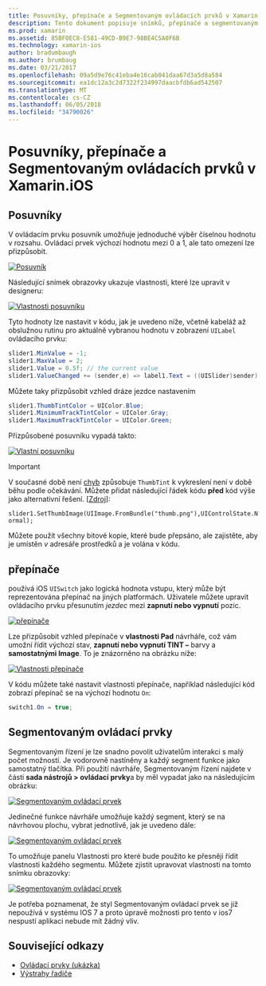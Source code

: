 ```yaml
---
title: Posuvníky, přepínače a Segmentovaným ovládacích prvků v Xamarin.iOS
description: Tento dokument popisuje snímků, přepínače a segmentovaným ovládacích prvků v Xamarin.iOS, popisující, jak pracovat s nimi prostřednictvím kódu programu i v iOS Designer.
ms.prod: xamarin
ms.assetid: 85BF0EC8-E581-49CD-B9E7-98BE4C5A0F6B
ms.technology: xamarin-ios
author: bradumbaugh
ms.author: brumbaug
ms.date: 03/21/2017
ms.openlocfilehash: 09a5d9e76c41eba4e16cab041daa67d3a5d8a584
ms.sourcegitcommit: ea1dc12a3c2d7322f234997daacbfdb6ad542507
ms.translationtype: MT
ms.contentlocale: cs-CZ
ms.lasthandoff: 06/05/2018
ms.locfileid: "34790026"
---
```

# <a name="sliders-switches-and-segmented-controls-in-xamarinios"></a>Posuvníky, přepínače a Segmentovaným ovládacích prvků v Xamarin.iOS

<a name="Sliders" />

## <a name="sliders"></a>Posuvníky

V ovládacím prvku posuvník umožňuje jednoduché výběr číselnou hodnotu v rozsahu. Ovládací prvek výchozí hodnotu mezi 0 a 1, ale tato omezení lze přizpůsobit.

 [![](slider-switch-segmented-controls-images/image25a.png "Posuvník")](slider-switch-segmented-controls-images/image25a.png#lightbox)

Následující snímek obrazovky ukazuje vlastnosti, které lze upravit v designeru:

 [![](slider-switch-segmented-controls-images/image26a.png "Vlastnosti posuvníku")](slider-switch-segmented-controls-images/image25a.png#lightbox)

Tyto hodnoty lze nastavit v kódu, jak je uvedeno níže, včetně kabeláž až obslužnou rutinu pro aktuálně vybranou hodnotu v zobrazení `UILabel` ovládacího prvku:

```csharp
slider1.MinValue = -1;
slider1.MaxValue = 2;
slider1.Value = 0.5f; // the current value
slider1.ValueChanged += (sender,e) => label1.Text = ((UISlider)sender).Value.ToString ();
```

Můžete taky přizpůsobit vzhled dráze jezdce nastavením

```csharp
slider1.ThumbTintColor = UIColor.Blue;
slider1.MinimumTrackTintColor = UIColor.Gray;
slider1.MaximumTrackTintColor = UIColor.Green;
```

Přizpůsobené posuvníku vypadá takto:

 [![](slider-switch-segmented-controls-images/image27a.png "Vlastní posuvníku")](slider-switch-segmented-controls-images/image28a.png#lightbox)

> [!IMPORTANT]
> V současné době není [chyb](http://stackoverflow.com/a/19496179) způsobuje `ThumbTint` k vykreslení není v době běhu podle očekávání. Můžete přidat následující řádek kódu **před** kód výše jako alternativní řešení. [[Zdroj](http://stackoverflow.com/a/21396794)]:
>
> `slider1.SetThumbImage(UIImage.FromBundle("thumb.png"),UIControlState.Normal);`
> 
> Můžete použít všechny bitové kopie, které bude přepsáno, ale zajistěte, aby je umístěn _v_ adresáře prostředků a je volána v kódu.

<a name="Switch" />

## <a name="switch"></a>přepínače

používá iOS `UISwitch` jako logická hodnota vstupu, který může být reprezentována přepínač na jiných platformách. Uživatele můžete upravit ovládacího prvku přesunutím *jezdec* mezi **zapnutí nebo vypnutí** pozic.

 [![](slider-switch-segmented-controls-images/image28a.png "přepínače")](slider-switch-segmented-controls-images/image28a.png#lightbox)

Lze přizpůsobit vzhled přepínače v **vlastnosti Pad** návrháře, což vám umožní řídit výchozí stav, **zapnutí nebo vypnutí TINT –** barvy a **samostatnými Image**. To je znázorněno na obrázku níže:

 [![](slider-switch-segmented-controls-images/image29a.png "Vlastnosti přepínače")](slider-switch-segmented-controls-images/image29a.png#lightbox)

V kódu můžete také nastavit vlastnosti přepínače, například následující kód zobrazí přepínač se na výchozí hodnotu `On`:

```csharp
switch1.On = true;
```

 <a name="Segmented_Controls" />


## <a name="segmented-controls"></a>Segmentovaným ovládací prvky

Segmentovaným řízení je lze snadno povolit uživatelům interakci s malý počet možností. Je vodorovně nastíněny a každý segment funkce jako samostatný tlačítka. Při použití návrháře, Segmentovaným řízení najdete v části **sada nástrojů > ovládací prvky**a by měl vypadat jako na následujícím obrázku:

 [![](slider-switch-segmented-controls-images/segmentedcontrol.png "Segmentovaným ovládací prvek")](slider-switch-segmented-controls-images/segmentedcontrol.png#lightbox)

Jedinečné funkce návrháře umožňuje každý segment, který se na návrhovou plochu, vybrat jednotlivě, jak je uvedeno dále:

 [![](slider-switch-segmented-controls-images/segmentedcontrolselection.png "Segmentovaným ovládací prvek")](slider-switch-segmented-controls-images/segmentedcontrolselection.png#lightbox)

To umožňuje panelu Vlastnosti pro které bude použito ke přesněji řídit vlastnosti každého segmentu. Můžete zjistit upravovat vlastnosti na tomto snímku obrazovky:

 [![](slider-switch-segmented-controls-images/segmentedcontrolproperties.png "Segmentovaným ovládací prvek")](slider-switch-segmented-controls-images/segmentedcontrolproperties.png#lightbox)

Je potřeba poznamenat, že styl Segmentovaným ovládací prvek se již nepoužívá v systému IOS 7 a proto úpravě možnosti pro tento v ios7 nespustí aplikaci nebude mít žádný vliv.

## <a name="related-links"></a>Související odkazy

- [Ovládací prvky (ukázka)](https://developer.xamarin.com/samples/Controls/)
- [Výstrahy řadiče](https://developer.xamarin.com/recipes/ios/standard_controls/alertcontroller/)
